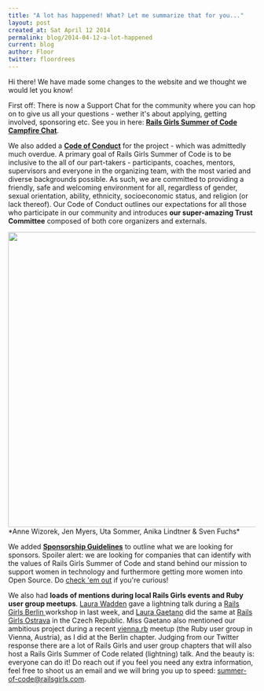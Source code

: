 ```yaml
---
title: "A lot has happened! What? Let me summarize that for you..."
layout: post
created_at: Sat April 12 2014
permalink: blog/2014-04-12-a-lot-happened
current: blog
author: Floor
twitter: floordrees
---
```


Hi there! We have made some changes to the website and we thought we would let you know!

First off: There is now a Support Chat for the community where you can hop on to give us all your questions - wether it's about applying, getting involved, sponsoring etc. See you in here: 
**[Rails Girls Summer of Code Campfire Chat](https://railsgirlssummerofcode.campfirenow.com/da52f)**.

We also added a **[Code of Conduct](http://railsgirlssummerofcode.org/about/code-of-conduct/)** for the project - which was admittedly much overdue. A primary goal of Rails Girls Summer of Code is to be inclusive to the all of our part-takers - participants, coaches, mentors, supervisors and everyone in the organizing team, with the most varied and diverse backgrounds possible. As such, we are committed to providing a friendly, safe and welcoming environment for all, regardless of gender, sexual orientation, ability, ethnicity, socioeconomic status, and religion (or lack thereof). Our Code of Conduct outlines our expectations for all those who participate in our community and introduces **our super-amazing Trust Committee** composed of both core organizers and externals.

<img src="" width="600px" />
*Anne Wizorek, Jen Myers, Uta Sommer, Anika Lindtner & Sven Fuchs*

We added **[Sponsorship Guidelines](http://railsgirlssummerofcode.org/about/sponsorship-guidelines/)** to outline what we are looking for sponsors. Spoiler alert: we are looking for companies that can identify with the values of Rails Girls Summer of Code and stand behind our mission to support women in technology and furthermore getting more women into Open Source. Do [check 'em out](http://railsgirlssummerofcode.org/about/sponsorship-guidelines/) if you're curious!

We also had **loads of mentions during local Rails Girls events and Ruby user group meetups**. [Laura Wadden](http://twitter.com/laurawadden) gave a lightning talk during a [Rails Girls Berlin ](http://railsgirlsberlin.de)workshop in  last week, and [Laura Gaetano](http://twitter.com/alicetragedy) did the same at [Rails Girls Ostrava](http://railsgirls.com/ostrava) in the Czech Republic. Miss Gaetano also mentioned our ambitious project during a recent [vienna.rb](http://vienna-rb.at/) meetup (the Ruby user group in Vienna, Austria), as I did at the Berlin chapter. Judging from our Twitter response there are a lot of Rails Girls and user group chapters that will also host a Rails Girls Summer of Code related (lightning) talk. And the beauty is: everyone can do it! Do reach out if you feel you need any extra information, feel free to shoot us an email and we will bring you up to speed: [summer-of-code@railsgirls.com](mailto:summer-of-code@railsgirls.com).